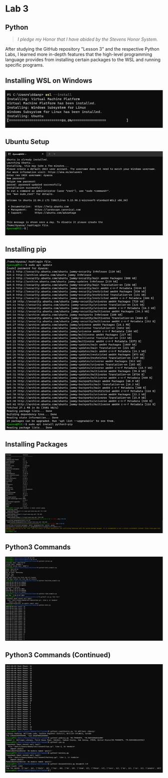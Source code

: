# Lab 3
## Python
> *I pledge my Honor that I have abided by the Stevens Honor System.*

After studying the GitHub repository "Lesson 3" and the respective Python Labs, I learned more in-depth features that the high-level programming language provides from installing certain packages to the WSL and running specific programs.

## Installing WSL on Windows

![Installing WSL on Windows](https://github.com/dyassa123/CPE322A/blob/main/Lab%203/Media/Installing%20WSL%20on%20Windows.png)

## Ubuntu Setup

![Ubuntu Setup](https://github.com/dyassa123/CPE322A/blob/main/Lab%203/Media/Ubuntu%20Setup.png)

## Installing pip

![Installing pip](https://github.com/dyassa123/CPE322A/blob/main/Lab%203/Media/Installing%20pip.png)

## Installing Packages

![Installing Packages](https://github.com/dyassa123/CPE322A/blob/main/Lab%203/Media/Installing%20Packages.png)

## Python3 Commands 

![Python Commands 1](https://github.com/dyassa123/CPE322A/blob/main/Lab%203/Media/Python3%20Commands%201.png)

## Python3 Commands (Continued)

![Python Commands 2](https://github.com/dyassa123/CPE322A/blob/main/Lab%203/Media/Python3%20Commands%202.png)
